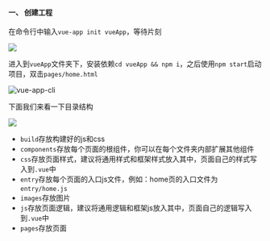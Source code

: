 #### 一、 创建工程

在命令行中输入`vue-app init vueApp`，等待片刻

<!--![](https://upload-images.jianshu.io/upload_images/1495096-76414d4eddee68ce.png?imageMogr2/auto-orient/strip%7CimageView2/2/w/1240)-->
![](https://upload-images.jianshu.io/upload_images/1495096-4d37b1bdef2fdbcf.png?imageMogr2/auto-orient/strip%7CimageView2/2/w/1240)


进入到`vueApp`文件夹下，安装依赖`cd vueApp && npm i`，之后使用`npm start`启动项目，双击`pages/home.html`

<!--![vue-app-cli](https://upload-images.jianshu.io/upload_images/1495096-a98647dfbb9fff11.png?imageMogr2/auto-orient/strip%7CimageView2/2/w/1240)-->
![vue-app-cli](https://upload-images.jianshu.io/upload_images/1495096-9a04da83b48c0b21.png?imageMogr2/auto-orient/strip%7CimageView2/2/w/1240)


下面我们来看一下目录结构

<!--![](https://upload-images.jianshu.io/upload_images/1495096-16283bf9c5cd55cd.png?imageMogr2/auto-orient/strip%7CimageView2/2/w/1240)-->
![](https://upload-images.jianshu.io/upload_images/1495096-160c3728aeb50049.png?imageMogr2/auto-orient/strip%7CimageView2/2/w/1240)

* `build`存放构建好的js和css
* `components`存放每个页面的根组件，你可以在每个文件夹内部扩展其他组件
* `css`存放页面样式，建议将通用样式和框架样式放入其中，页面自己的样式写入到`.vue`中
* `entry`存放每个页面的入口js文件，例如：home页的入口文件为`entry/home.js`
* `images`存放图片
* `js`存放页面逻辑，建议将通用逻辑和框架js放入其中，页面自己的逻辑写入到`.vue`中
* `pages`存放页面